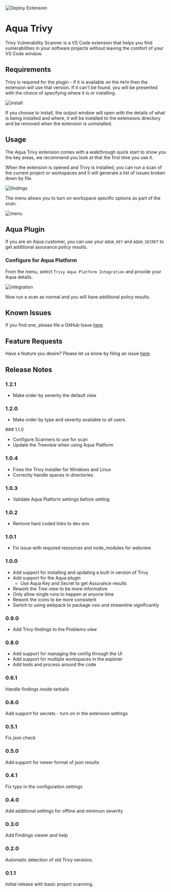 ![Deploy Extension](https://github.com/aquasecurity/trivy-vscode-extension/workflows/Deploy%20Extension/badge.svg)

# Aqua Trivy

Trivy Vulnerability Scanner is a VS Code extension that helps you find vulnerabilities in your software projects
without leaving the comfort of your VS Code window.

## Requirements

Trivy is required for the plugin - if it is available on the `PATH` then the extension will use that version. If it can't be found, you will be presented with the choice of specifying where it is or installing.

![install](.github/images/install.png)

If you choose to install, the output window will open with the details of what is being installed and where, it will be installed to the extensions directory and be removed when the extension is uninstalled.

## Usage

The Aqua Trivy extension comes with a walkthrough quick start to show you the key areas, we recommend you look at that the first time you use it.

When the extension is opened and Trivy is installed, you can run a scan of the current project or workspaces and it will generate a list of issues broken down by file.

![findings](.github/images/scan_results.png)

The menu allows you to turn on workspace specific options as part of the scan.

![menu](.github/images/menu.png)

## Aqua Plugin

If you are an Aqua customer, you can use your `AQUA_KEY` and `AQUA_SECRET` to get additional assurance policy results.

### Configure for Aqua Platform

From the menu, select `Trivy Aqua Platform Integration` and provide your Aqua details.

![integration](media/platform.png)

Now run a scan as normal and you will have additional policy results.

## Known Issues

If you find one, please file a GitHub Issue [here](https://github.com/aquasecurity/trivy-vscode-extension/issues/new).

## Feature Requests

Have a feature you desire? Please let us know by filing an issue [here](https://github.com/aquasecurity/trivy-vscode-extension/issues/new).

## Release Notes

### 1.2.1

- Make order by severity the default view

### 1.2.0

- Make order by type and severity available to all users

### 1.1.0

- Configure Scanners to use for scan
- Update the Treeview when using Aqua Platform

### 1.0.4

- Fixes the Trivy installer for Windows and Linux
- Correctly handle spaces in directories

### 1.0.3

- Validate Aqua Platform settings before setting

### 1.0.2

- Remove hard coded links to dev env

### 1.0.1

- Fix issue with required resources and node_modules for webview

### 1.0.0

- Add support for installing and updating a built in version of Trivy
- Add support for the Aqua plugin
  - Use Aqua Key and Secret to get Assurance results
- Rework the Tree view to be more informative
- Only allow single runs to happen at anyone time
- Rework the icons to be more consistent
- Switch to using webpack to package vsix and streamline significantly

### 0.9.0

- Add Trivy findings to the Problems view

### 0.8.0

- Add support for managing the config through the UI
- Add support for multiple workspaces in the explorer
- Add tests and process around the code

### 0.6.1

Handle findings inside tarballs

### 0.6.0

Add support for secrets - turn on in the extension settings

### 0.5.1

Fix json check

### 0.5.0

Add support for newer format of json results

### 0.4.1

Fix typo in the configuration settings

### 0.4.0

Add additional settings for offline and minimum severity

### 0.3.0

Add Findings viewer and help

### 0.2.0

Automatic detection of old Trivy versions.

### 0.1.1

Initial release with basic project scanning.
